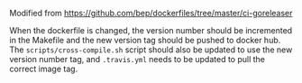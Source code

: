 Modified from https://github.com/bep/dockerfiles/tree/master/ci-goreleaser

When the dockerfile is changed, the version number should be incremented in the Makefile and the new version tag should be pushed to docker hub. The `scripts/cross-compile.sh` script should also be updated to use the new version number tag, and `.travis.yml` needs to be updated to pull the correct image tag.

